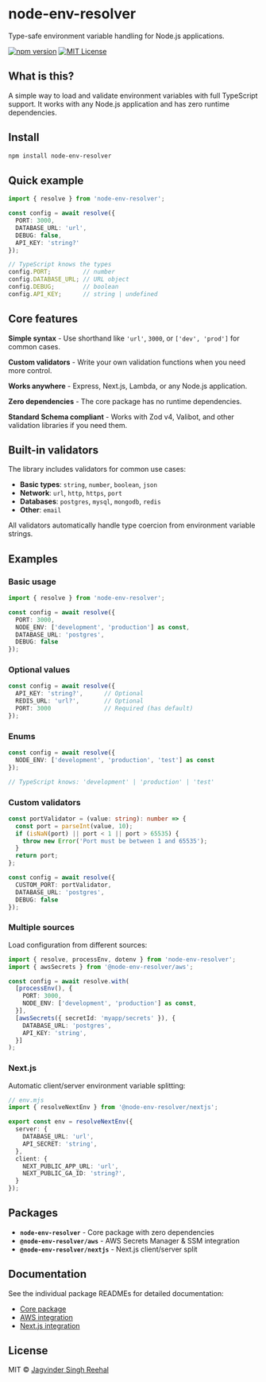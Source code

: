 # node-env-resolver

Type-safe environment variable handling for Node.js applications.

[![npm version](https://img.shields.io/npm/v/node-env-resolver)](https://www.npmjs.com/package/node-env-resolver)
[![MIT License](https://img.shields.io/badge/license-MIT-blue.svg)](https://opensource.org/licenses/MIT)

## What is this?

A simple way to load and validate environment variables with full TypeScript support. It works with any Node.js application and has zero runtime dependencies.

## Install

```bash
npm install node-env-resolver
```

## Quick example

```ts
import { resolve } from 'node-env-resolver';

const config = await resolve({
  PORT: 3000,
  DATABASE_URL: 'url',
  DEBUG: false,
  API_KEY: 'string?'
});

// TypeScript knows the types
config.PORT;         // number
config.DATABASE_URL; // URL object
config.DEBUG;        // boolean
config.API_KEY;      // string | undefined
```

## Core features

**Simple syntax** - Use shorthand like `'url'`, `3000`, or `['dev', 'prod']` for common cases.

**Custom validators** - Write your own validation functions when you need more control.

**Works anywhere** - Express, Next.js, Lambda, or any Node.js application.

**Zero dependencies** - The core package has no runtime dependencies.

**Standard Schema compliant** - Works with Zod v4, Valibot, and other validation libraries if you need them.

## Built-in validators

The library includes validators for common use cases:

- **Basic types**: `string`, `number`, `boolean`, `json`
- **Network**: `url`, `http`, `https`, `port`
- **Databases**: `postgres`, `mysql`, `mongodb`, `redis`
- **Other**: `email`

All validators automatically handle type coercion from environment variable strings.

## Examples

### Basic usage

```ts
import { resolve } from 'node-env-resolver';

const config = await resolve({
  PORT: 3000,
  NODE_ENV: ['development', 'production'] as const,
  DATABASE_URL: 'postgres',
  DEBUG: false
});
```

### Optional values

```ts
const config = await resolve({
  API_KEY: 'string?',      // Optional
  REDIS_URL: 'url?',       // Optional
  PORT: 3000               // Required (has default)
});
```

### Enums

```ts
const config = await resolve({
  NODE_ENV: ['development', 'production', 'test'] as const
});

// TypeScript knows: 'development' | 'production' | 'test'
```

### Custom validators

```ts
const portValidator = (value: string): number => {
  const port = parseInt(value, 10);
  if (isNaN(port) || port < 1 || port > 65535) {
    throw new Error('Port must be between 1 and 65535');
  }
  return port;
};

const config = await resolve({
  CUSTOM_PORT: portValidator,
  DATABASE_URL: 'postgres',
  DEBUG: false
});
```

### Multiple sources

Load configuration from different sources:

```ts
import { resolve, processEnv, dotenv } from 'node-env-resolver';
import { awsSecrets } from '@node-env-resolver/aws';

const config = await resolve.with(
  [processEnv(), {
    PORT: 3000,
    NODE_ENV: ['development', 'production'] as const,
  }],
  [awsSecrets({ secretId: 'myapp/secrets' }), {
    DATABASE_URL: 'postgres',
    API_KEY: 'string',
  }]
);
```

### Next.js

Automatic client/server environment variable splitting:

```ts
// env.mjs
import { resolveNextEnv } from '@node-env-resolver/nextjs';

export const env = resolveNextEnv({
  server: {
    DATABASE_URL: 'url',
    API_SECRET: 'string',
  },
  client: {
    NEXT_PUBLIC_APP_URL: 'url',
    NEXT_PUBLIC_GA_ID: 'string?',
  }
});
```

## Packages

- **`node-env-resolver`** - Core package with zero dependencies
- **`@node-env-resolver/aws`** - AWS Secrets Manager & SSM integration
- **`@node-env-resolver/nextjs`** - Next.js client/server split

## Documentation

See the individual package READMEs for detailed documentation:

- [Core package](./packages/node-env-resolver/README.md)
- [AWS integration](./packages/node-env-resolver-aws/README.md)
- [Next.js integration](./packages/nextjs-resolver/README.md)

## License

MIT © [Jagvinder Singh Reehal](https://jagreehal.com)
